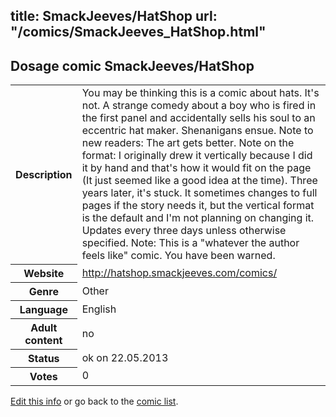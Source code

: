 title: SmackJeeves/HatShop
url: "/comics/SmackJeeves_HatShop.html"
---
Dosage comic SmackJeeves/HatShop
-----------------------------------------

<p id="msg"></p>
<script type="text/javascript">
if (window.location.search === '?edit_info_mail=sent_ok') {
  var elem = document.getElementById("msg");
  elem.innerHTML = 'Edited information sucessfully sent for review, which is usually done daily. Thanks!';
  elem.className = 'ok';
}
</script>
<table class="comicinfo">
<tr>
<th>Description</th><td>You may be thinking this is a comic about hats. It's not. A strange comedy about a boy who is fired in the first panel and accidentally sells his soul to an eccentric hat maker. Shenanigans ensue. Note to new readers: The art gets better. Note on the format: I originally drew it vertically because I did it by hand and that's how it would fit on the page (It just seemed like a good idea at the time). Three years later, it's stuck. It sometimes changes to full pages if the story needs it, but the vertical format is the default and I'm not planning on changing it. Updates every three days unless otherwise specified. Note: This is a &quot;whatever the author feels like&quot; comic. You have been warned.</td>
</tr>
<tr>
<th>Website</th><td><a href="http://hatshop.smackjeeves.com/comics/">http://hatshop.smackjeeves.com/comics/</a></td>
</tr>
<tr>
<th>Genre</th><td>Other</td>
</tr>
<tr>
<th>Language</th><td>English</td>
</tr>
<tr>
<th>Adult content</th><td>no</td>
</tr>
<tr>
<th>Status</th><td>ok on 22.05.2013</td>
</tr>
<tr>
<th>Votes</th><td>0</td>
</tr>
</table>

[Edit this info](SmackJeeves_HatShop_edit.html) or go back to the [comic list](../comic-index.html).
